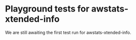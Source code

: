 # Playground tests for awstats-xtended-info
We are still awaiting the first test run for awstats-xtended-info.
